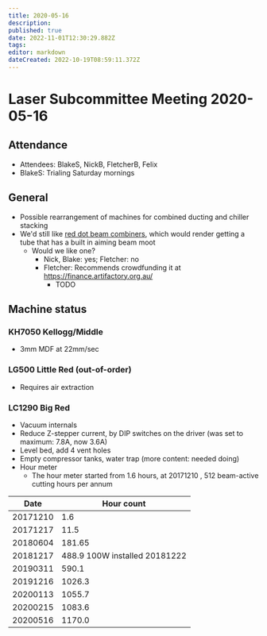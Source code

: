 ```yaml
---
title: 2020-05-16
description: 
published: true
date: 2022-11-01T12:30:29.882Z
tags: 
editor: markdown
dateCreated: 2022-10-19T08:59:11.372Z
---
```


# Laser Subcommittee Meeting 2020-05-16

## Attendance

* Attendees: BlakeS, NickB, FletcherB, Felix
* BlakeS: Trialing Saturday mornings

## General

* Possible rearrangement of machines for combined ducting and chiller stacking
* We'd still like [red dot beam combiners](/subcommittee/laser-minutes-20191216), which would render getting a tube that has a built in aiming beam moot
  * Would we like one?
    * Nick, Blake: yes; Fletcher: no
    * Fletcher: Recommends crowdfunding it at <https://finance.artifactory.org.au/>
      * TODO

## Machine status

### KH7050 Kellogg/Middle

* 3mm MDF at 22mm/sec

### LG500 Little Red (out-of-order)

* Requires air extraction

### LC1290 Big Red

* Vacuum internals
* Reduce Z-stepper current, by DIP switches on the driver (was set to maximum: 7.8A, now 3.6A)
* Level bed, add 4 vent holes
* Empty compressor tanks, water trap (more content: needed doing)
* Hour meter
  * The hour meter started from 1.6 hours, at 20171210 , 512 beam-active cutting hours per annum

| Date     | Hour count                    |
|----------|-------------------------------|
| 20171210 | 1.6                           |
| 20171217 | 11.5                          |
| 20180604 | 181.65                        |
| 20181217 | 488.9 100W installed 20181222 |
| 20190311 | 590.1                         |
| 20191216 | 1026.3                        |
| 20200113 | 1055.7                        |
| 20200215 | 1083.6                        |
| 20200516 | 1170.0                        |
